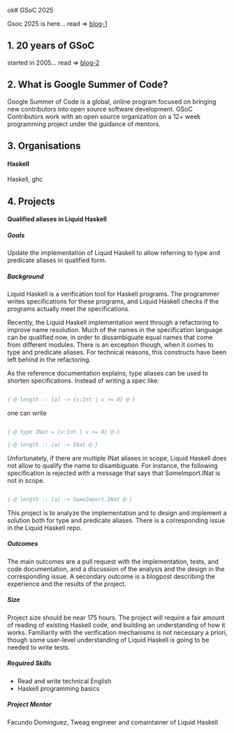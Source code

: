 ok# GSoC 2025

  Gsoc 2025 is here... read => [blog-1](https://opensource.googleblog.com/2025/01/google-summer-of-code-2025-is-here.html)

## 1. 20 years of GSoC

started in 2005... read => [blog-2]()

## 2. What is Google Summer of Code?

Google Summer of Code is a global, online program focused on bringing new contributors into open source software development. GSoC Contributors work with an open source organization on a 12+ week programming project under the guidance of mentors.

## 3. Organisations

#### Haskell

Haskell, ghc

## 4. Projects
#### Qualified aliases in Liquid Haskell

##### Goals
Update the implementation of Liquid Haskell to allow referring to type and predicate aliases in qualified form.

##### Background
Liquid Haskell is a verification tool for Haskell programs. The programmer writes specifications for these programs, and Liquid Haskell checks if the programs actually meet the specifications.

Recently, the Liquid Haskell implementation went through a refactoring to improve name resolution. Much of the names in the specification language can be qualified now, in order to dissambiguate equal names that come from different modules. There is an exception though, when it comes to type and predicate aliases. For technical reasons, this constructs have been left behind in the refactoring.

As the reference documentation explains, type aliases can be used to shorten specifications. Instead of writing a spec like:

```haskell

{-@ length :: [a] -> {v:Int | v >= 0} @-}

```

one can write

```haskell

{-@ type INat = {v:Int | v >= 0} @-}

{-@ length :: [a] -> INat @-}

```

Unfortunately, if there are multiple INat aliases in scope, Liquid Haskell does not allow to qualify the name to disambiguate. For instance, the following specification is rejected with a message that says that SomeImport.INat is not in scope.

```haskell

{-@ length :: [a] -> SomeImport.INat @-}

```

This project is to analyze the implementation and to design and implement a solution both for type and predicate aliases. There is a corresponding issue in the Liquid Haskell repo.

##### Outcomes
The main outcomes are a pull request with the implementation, tests, and code documentation, and a discussion of the analysis and the design in the corresponding issue. A secondary outcome is a blogpost describing the experience and the results of the project.

##### Size
Project size should be near 175 hours. The project will require a fair amount of reading of existing Haskell code, and building an understanding of how it works. Familiarity with the verification mechanisms is not necessary a priori, though some user-level understanding of Liquid Haskell is going to be needed to write tests.

##### Required Skills
- Read and write technical English
- Haskell programming basics

##### Project Mentor
Facundo Domínguez, Tweag engineer and comaintainer of Liquid Haskell